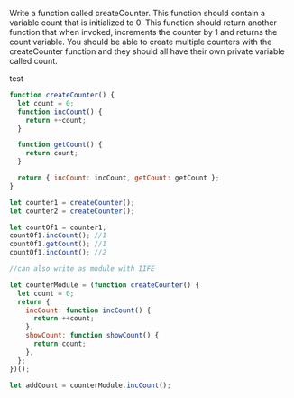 Write a function called createCounter. This function should contain a variable count that is initialized to 0.
This function should return another function that when invoked, increments the counter by 1 and returns the count variable.
You should be able to create multiple counters with the createCounter function and they should all have their own private variable
called count.

test

```javascript
function createCounter() {
  let count = 0;
  function incCount() {
    return ++count;
  }

  function getCount() {
    return count;
  }

  return { incCount: incCount, getCount: getCount };
}

let counter1 = createCounter();
let counter2 = createCounter();

let countOf1 = counter1;
countOf1.incCount(); //1
countOf1.getCount(); //1
countOf1.incCount(); //2

//can also write as module with IIFE

let counterModule = (function createCounter() {
  let count = 0;
  return {
    incCount: function incCount() {
      return ++count;
    },
    showCount: function showCount() {
      return count;
    },
  };
})();

let addCount = counterModule.incCount();
```
